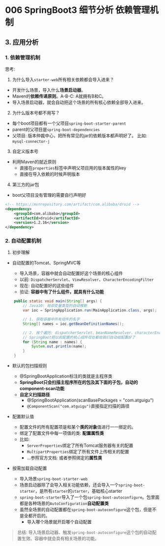 # 006 SpringBoot3 细节分析 依赖管理机制

## 3. 应用分析

### 1. 依赖管理机制
思考:

1. 为什么导入`starter-web`所有相关依赖都会导入进来？
* 开发什么场景，导入什么**场景启动器**。
* Maven的**依赖传递原则**。A-B-C: A就拥有B和C。
* 导入场景启动器，就会自动把这个场景的所有核心依赖全部导入进来。

2. 为什么版本号都不用写？
* 每个boot项目都有一个父项目`spring-boot-starter-parent`
* parent的父项目是`spring-boot-dependencies`
* 父项目: 版本仲裁中心，把所有常见的jar的依赖版本都声明好了。
比如: `mysql-connector-j`

3. 自定义版本号
* 利用Maven的就近原则
    * 直接在`properties`标签中声明父项目用的版本属性的key
    * 直接在导入依赖的时候声明版本

4. 第三方的jar包
* boot父项目没有管理的需要自行声明好
```xml
<!-- https://mvnrepository.com/artifact/com.alibaba/druid -->
<dependency>
    <groupId>com.alibaba</groupId>
    <artifactId>druid</artifactId>
    <version>1.2.16</version>
</dependency>
```

### 2. 自动配置机制

1. 初步理解

* 自动配置的Tomcat、SpringMVC等

    * 导入场景，容器中就会自动配置好这个场景的核心组件
    * 以前: `DispatcherServlet`、`ViewResolver`、`CharacterEncodingFilter`
    * 现在: 自动配置好的这些组件
    * 验证: **容器中有了什么组件，就具有什么功能**
```java
    public static void main(String[] args) {
        // Java10: 局部变量类型的自动推断
        var ioc = SpringApplication.run(MainApplication.class, args);

        // 1. 获取容器中所有组件的名字
        String[] names = ioc.getBeanDefinitionNames();

        // 2. 挨个遍历: dispatcherServlet、beanNameResolver、characterEncodingFilter、multipartResolver
        // SpringBoot把以前配置的核心组件现在都给我们自动给配置好了
        for (String name : names) {
            System.out.println(name);
        }
    }
```
* 默认的包扫描规则
    * @SpringBootApplication标注的类就是主程序类
    * **SpringBoot只会扫描主程序所在的包及其下面的子包，自动的component-scan功能**
    * **自定义扫描路径**
        * @SpringBootApplication(scanBasePackages = "com.atguigu")
        * `@ComponentScan("com.atguigu")`直接指定扫描的路径

* 配置默认值
    * 配置文件的所有配置项是和某个**类的对象**值进行一一绑定的。
    * 绑定了配置文件中每一项值的类: **配置属性类**
    * 比如: 
        * `ServerProperties`绑定了所有Tomcat服务器有关的配置
        * `MultipartProperties`绑定了所有文件上传相关的配置
        * ...参照官方文档: 或者参照绑定的**属性类**
* 按需加载自动配置
    * 导入场景`spring-boot-starter-web`
    * 场景启动器除了会导入相关功能依赖，还会导入一个`spring-boot-starter`，是所有`starter`的`starter`，基础核心starter
    * `spring-boot-starter`导入了一个包`spring-boot-autoconfigure`。包里面都是各种场景的`AutoConfiguration`**自动配置类**
    * 虽然全场景的自动配置都在`spring-boot-autoconfigure`这个包，但是不是全都开启的。
        * 导入哪个场景就开启哪个自动配置

> 总结: 导入场景启动器、触发`spring-boot-autoconfigure`这个包的自动配置生效、容器中就会具有相关场景的功能。